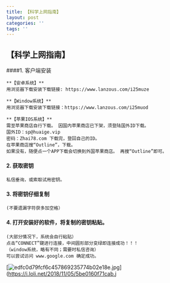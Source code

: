 ```yaml
---
title: 【科学上网指南】
layout: post
categories: ''
tags: ''
---
```

## 【科学上网指南】

####1. 客户端安装

    **【安卓系统】**
    用浏览器下载安装下载链接: https://www.lanzous.com/i25muze  
 
    **【Window系统】**
    用浏览器下载安装下载链接：https://www.lanzous.com/i25muod     

    **【苹果IOS系统】**
    需至苹果商店自行下载。 因国内苹果商店已下架，须登陆国外ID下载。 
    国外ID：sp@huaige.vip 
    密码：Zhai78.com 下载完，登回自己的ID。  
    在苹果商店搜“Outline”，下载。 
    如果没有，随便点一个APP下载会切换到外国苹果商店。 再搜“Outline”即可。

#### 2. 获取密钥
    私信垂询，或索取试用密钥。  

#### 3. 将密钥仔细复制
    (不要遗漏字符获多加空格）

#### 4. 打开安装好的软件，将复制的密钥粘贴。
    (大部分情况下，系统会自行粘贴）  
    点击“CONNECT”键进行连接，中间圆形部分变绿即连接成功！！！   
    （window系统，略有不同；需要时私信咨询） 
    可以尝试访问 www.google.com 确定成功。


[![edfc0d79fcf6c457869235774b02e18e.jpg](https://i.loli.net/2018/11/05/5be0160f71cab.jpg)](https://i.loli.net/2018/11/05/5be0160f71cab.j